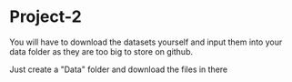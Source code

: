 # Project-2

You will have to download the datasets yourself and input them into your data folder as they are too big to 
store on github.

Just create a "Data" folder and download the files in there
